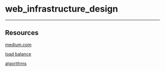 # web_infrastructure_design
---------------------------
## Resources
 [medium.com](https://medium.com/@luismanrique158158/design-web-infrastructure-lemp-stack-53d4fa6b3550)

 [load balance](https://www.thegeekstuff.com/2016/01/load-balancer-intro/)

 [algorithms](https://community.f5.com/t5/technical-articles/intro-to-load-balancing-for-developers-ndash-the-algorithms/ta-p/273759)
